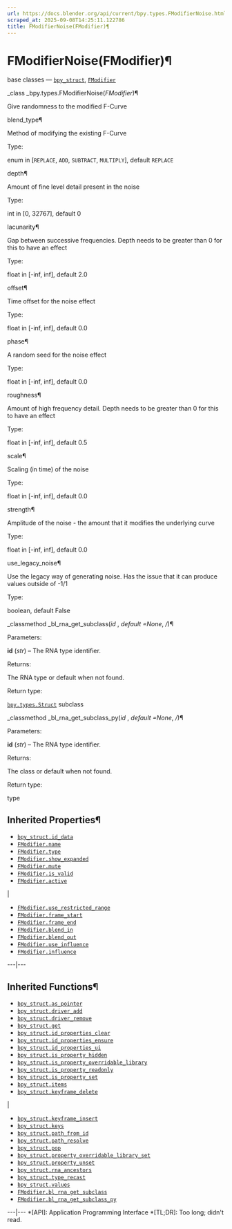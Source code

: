```yaml
---
url: https://docs.blender.org/api/current/bpy.types.FModifierNoise.html
scraped_at: 2025-09-08T14:25:11.122786
title: FModifierNoise(FModifier)¶
---
```


# FModifierNoise(FModifier)¶  
  
base classes — [`bpy_struct`](bpy.types.bpy_struct.html#bpy.types.bpy_struct
"bpy.types.bpy_struct"),
[`FModifier`](bpy.types.FModifier.html#bpy.types.FModifier
"bpy.types.FModifier")

_class _bpy.types.FModifierNoise(_FModifier_)¶

    

Give randomness to the modified F-Curve

blend_type¶

    

Method of modifying the existing F-Curve

Type:

    

enum in [`REPLACE`, `ADD`, `SUBTRACT`, `MULTIPLY`], default `REPLACE`

depth¶

    

Amount of fine level detail present in the noise

Type:

    

int in [0, 32767], default 0

lacunarity¶

    

Gap between successive frequencies. Depth needs to be greater than 0 for this
to have an effect

Type:

    

float in [-inf, inf], default 2.0

offset¶

    

Time offset for the noise effect

Type:

    

float in [-inf, inf], default 0.0

phase¶

    

A random seed for the noise effect

Type:

    

float in [-inf, inf], default 0.0

roughness¶

    

Amount of high frequency detail. Depth needs to be greater than 0 for this to
have an effect

Type:

    

float in [-inf, inf], default 0.5

scale¶

    

Scaling (in time) of the noise

Type:

    

float in [-inf, inf], default 0.0

strength¶

    

Amplitude of the noise - the amount that it modifies the underlying curve

Type:

    

float in [-inf, inf], default 0.0

use_legacy_noise¶

    

Use the legacy way of generating noise. Has the issue that it can produce
values outside of -1/1

Type:

    

boolean, default False

_classmethod _bl_rna_get_subclass(_id_ , _default =None_, _/_)¶

    

Parameters:

    

**id** (_str_) – The RNA type identifier.

Returns:

    

The RNA type or default when not found.

Return type:

    

[`bpy.types.Struct`](bpy.types.Struct.html#bpy.types.Struct
"bpy.types.Struct") subclass

_classmethod _bl_rna_get_subclass_py(_id_ , _default =None_, _/_)¶

    

Parameters:

    

**id** (_str_) – The RNA type identifier.

Returns:

    

The class or default when not found.

Return type:

    

type

## Inherited Properties¶

  * [`bpy_struct.id_data`](bpy.types.bpy_struct.html#bpy.types.bpy_struct.id_data "bpy.types.bpy_struct.id_data")
  * [`FModifier.name`](bpy.types.FModifier.html#bpy.types.FModifier.name "bpy.types.FModifier.name")
  * [`FModifier.type`](bpy.types.FModifier.html#bpy.types.FModifier.type "bpy.types.FModifier.type")
  * [`FModifier.show_expanded`](bpy.types.FModifier.html#bpy.types.FModifier.show_expanded "bpy.types.FModifier.show_expanded")
  * [`FModifier.mute`](bpy.types.FModifier.html#bpy.types.FModifier.mute "bpy.types.FModifier.mute")
  * [`FModifier.is_valid`](bpy.types.FModifier.html#bpy.types.FModifier.is_valid "bpy.types.FModifier.is_valid")
  * [`FModifier.active`](bpy.types.FModifier.html#bpy.types.FModifier.active "bpy.types.FModifier.active")

|

  * [`FModifier.use_restricted_range`](bpy.types.FModifier.html#bpy.types.FModifier.use_restricted_range "bpy.types.FModifier.use_restricted_range")
  * [`FModifier.frame_start`](bpy.types.FModifier.html#bpy.types.FModifier.frame_start "bpy.types.FModifier.frame_start")
  * [`FModifier.frame_end`](bpy.types.FModifier.html#bpy.types.FModifier.frame_end "bpy.types.FModifier.frame_end")
  * [`FModifier.blend_in`](bpy.types.FModifier.html#bpy.types.FModifier.blend_in "bpy.types.FModifier.blend_in")
  * [`FModifier.blend_out`](bpy.types.FModifier.html#bpy.types.FModifier.blend_out "bpy.types.FModifier.blend_out")
  * [`FModifier.use_influence`](bpy.types.FModifier.html#bpy.types.FModifier.use_influence "bpy.types.FModifier.use_influence")
  * [`FModifier.influence`](bpy.types.FModifier.html#bpy.types.FModifier.influence "bpy.types.FModifier.influence")

  
---|---  
  
## Inherited Functions¶

  * [`bpy_struct.as_pointer`](bpy.types.bpy_struct.html#bpy.types.bpy_struct.as_pointer "bpy.types.bpy_struct.as_pointer")
  * [`bpy_struct.driver_add`](bpy.types.bpy_struct.html#bpy.types.bpy_struct.driver_add "bpy.types.bpy_struct.driver_add")
  * [`bpy_struct.driver_remove`](bpy.types.bpy_struct.html#bpy.types.bpy_struct.driver_remove "bpy.types.bpy_struct.driver_remove")
  * [`bpy_struct.get`](bpy.types.bpy_struct.html#bpy.types.bpy_struct.get "bpy.types.bpy_struct.get")
  * [`bpy_struct.id_properties_clear`](bpy.types.bpy_struct.html#bpy.types.bpy_struct.id_properties_clear "bpy.types.bpy_struct.id_properties_clear")
  * [`bpy_struct.id_properties_ensure`](bpy.types.bpy_struct.html#bpy.types.bpy_struct.id_properties_ensure "bpy.types.bpy_struct.id_properties_ensure")
  * [`bpy_struct.id_properties_ui`](bpy.types.bpy_struct.html#bpy.types.bpy_struct.id_properties_ui "bpy.types.bpy_struct.id_properties_ui")
  * [`bpy_struct.is_property_hidden`](bpy.types.bpy_struct.html#bpy.types.bpy_struct.is_property_hidden "bpy.types.bpy_struct.is_property_hidden")
  * [`bpy_struct.is_property_overridable_library`](bpy.types.bpy_struct.html#bpy.types.bpy_struct.is_property_overridable_library "bpy.types.bpy_struct.is_property_overridable_library")
  * [`bpy_struct.is_property_readonly`](bpy.types.bpy_struct.html#bpy.types.bpy_struct.is_property_readonly "bpy.types.bpy_struct.is_property_readonly")
  * [`bpy_struct.is_property_set`](bpy.types.bpy_struct.html#bpy.types.bpy_struct.is_property_set "bpy.types.bpy_struct.is_property_set")
  * [`bpy_struct.items`](bpy.types.bpy_struct.html#bpy.types.bpy_struct.items "bpy.types.bpy_struct.items")
  * [`bpy_struct.keyframe_delete`](bpy.types.bpy_struct.html#bpy.types.bpy_struct.keyframe_delete "bpy.types.bpy_struct.keyframe_delete")

|

  * [`bpy_struct.keyframe_insert`](bpy.types.bpy_struct.html#bpy.types.bpy_struct.keyframe_insert "bpy.types.bpy_struct.keyframe_insert")
  * [`bpy_struct.keys`](bpy.types.bpy_struct.html#bpy.types.bpy_struct.keys "bpy.types.bpy_struct.keys")
  * [`bpy_struct.path_from_id`](bpy.types.bpy_struct.html#bpy.types.bpy_struct.path_from_id "bpy.types.bpy_struct.path_from_id")
  * [`bpy_struct.path_resolve`](bpy.types.bpy_struct.html#bpy.types.bpy_struct.path_resolve "bpy.types.bpy_struct.path_resolve")
  * [`bpy_struct.pop`](bpy.types.bpy_struct.html#bpy.types.bpy_struct.pop "bpy.types.bpy_struct.pop")
  * [`bpy_struct.property_overridable_library_set`](bpy.types.bpy_struct.html#bpy.types.bpy_struct.property_overridable_library_set "bpy.types.bpy_struct.property_overridable_library_set")
  * [`bpy_struct.property_unset`](bpy.types.bpy_struct.html#bpy.types.bpy_struct.property_unset "bpy.types.bpy_struct.property_unset")
  * [`bpy_struct.rna_ancestors`](bpy.types.bpy_struct.html#bpy.types.bpy_struct.rna_ancestors "bpy.types.bpy_struct.rna_ancestors")
  * [`bpy_struct.type_recast`](bpy.types.bpy_struct.html#bpy.types.bpy_struct.type_recast "bpy.types.bpy_struct.type_recast")
  * [`bpy_struct.values`](bpy.types.bpy_struct.html#bpy.types.bpy_struct.values "bpy.types.bpy_struct.values")
  * [`FModifier.bl_rna_get_subclass`](bpy.types.FModifier.html#bpy.types.FModifier.bl_rna_get_subclass "bpy.types.FModifier.bl_rna_get_subclass")
  * [`FModifier.bl_rna_get_subclass_py`](bpy.types.FModifier.html#bpy.types.FModifier.bl_rna_get_subclass_py "bpy.types.FModifier.bl_rna_get_subclass_py")

  
---|---
  *[API]: Application Programming Interface
  *[TL;DR]: Too long; didn't read.

